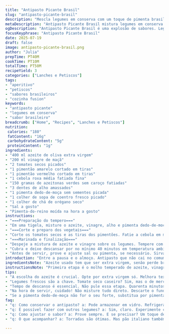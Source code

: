 ```yaml
---
title: "Antipasto Picante Brasil"
slug: "antipasto-picante-brasil"
description: "Mescla legumes em conserva com um toque de pimenta brasileira. Tomates secos, pimentões coloridos, cebolas e azeitonas verdes, tudo marinado em azeite e vinagre com alho picado e pimenta dedo-de-moça. Reposo fundamental para pegar sabor, uns 40 minutos. Serve como entrada para reunir sabores intensos, ótima para compartilhar. Substitui algumas ervas por coentro fresco, gerando aroma diferente. Volume aproximado 750 ml, rende uns 3 copos médios. Temperatura ambiente ou geladinho, acompanhando pão fresco ou torradas crocantes, samba no paladar."
metaDescription: "Antipasto Picante Brasil mistura legumes em conserva com pimenta dedo-de-moça. Ideal com pão fresco ou torradas. Sabor intenso para compartilhar."
ogDescription: "Antipasto Picante Brasil é uma explosão de sabores. Legumes em conserva, pimenta dedo-de-moça. O ideal para acompanhar uma boa conversa."
focusKeyphrase: "Antipasto Picante Brasil"
date: 2025-07-19
draft: false
image: antipasto-picante-brasil.png
author: "Julia"
prepTime: PT40M
cookTime: PT10M
totalTime: PT50M
recipeYield: 3
categories: ["Lanches e Petiscos"]
tags:
- "aperitivo"
- "petiscos"
- "sabores brasileiros"
- "cozinha fusion"
keywords:
- "antipasto picante"
- "legumes em conserva"
- "sabor brasileiro"
breadcrumb: ["Home", "Recipes", "Lanches e Petiscos"]
nutrition: 
 calories: "180"
 fatContent: "16g"
 carbohydrateContent: "5g"
 proteinContent: "1g"
ingredients:
- "400 ml azeite de oliva extra virgem"
- "200 ml vinagre de maçã"
- "2 tomates secos picados"
- "1 pimentão amarelo cortado em tiras"
- "1 pimentão vermelho cortado em tiras"
- "1 cebola roxa média fatiada fina"
- "150 gramas de azeitonas verdes sem caroço fatiadas"
- "3 dentes de alho amassados"
- "1 pimenta dedo-de-moça sem sementes picada"
- "1 colher de sopa de coentro fresco picado"
- "1 colher de chá de orégano seco"
- "Sal a gosto"
- "Pimenta-do-reino moída na hora a gosto"
instructions:
- "===Preparação do tempero==="
- "Em uma tigela, misture o azeite, vinagre, alho e pimenta dedo-de-moça. Reserve para pegar sabor enquanto prepara os legumes."
- "===Corte e preparo dos vegetais==="
- "Corte os tomates secos e as tiras dos pimentões. Fatie a cebola em meia lua fina. Corte as azeitonas em rodelas. Misture todos em um recipiente grande."
- "===Marinada e finalização==="
- "Despeje a mistura de azeite e vinagre sobre os legumes. Tempere com orégano, coentro, sal e pimenta-do-reino. Misture bem para impregnar todos os sabores."
- "Cubra e deixe descansar por no mínimo 40 minutos em temperatura ambiente, mexendo ocasionalmente para uniformizar."
- "Antes de servir, prove e ajuste sal ou pimenta, se necessário. Sirva com pão artesanal crocante ou torradas para contraste."
introduction: "Entre a pausa e o almoço. Antipasto que não cai no comum, pimenta dedo-de-moça é a estrela que puxa o sabor pra frente. Tomate seco brasileiro, levemente acidificado, com aquele toque das azeitonas hiper frescas do mercado municipal. Pimentões coloridos pra dar vida e crocância, nada de monotonia. Cebola roxa aparece em fatias finas, explode aroma na boca. Tudo mergulhado em azeite e vinagre, o clássico que não perde a majestade. Coentro, uma ousadia, dá toque Brasileiro, diferente do manjericão italiano tradicional. Sal e pimenta só o suficiente. Tempo para macerar? Paciente, mais que 35 minutos. Sabor profundo na chegada. Serve em reunião, tira a pressa, pede nova rodada de conversa. Pão fresco ou torrada? Porque o crunchy faz parte do ritual. Não é só receita, é samba na mesa."
ingredientsNote: "Azeite usado tem que ser extra virgem, senão perde brilho e textura no fim. Vinagre de maçã traz acidez balanceada, suave, porém vigorosa. Tomate seco pode ser caseiro, de mercado ou importado, atenção ao sal. Pimentão fresco, escolha firme, sem manchas. Cebola roxa dá cor e aroma, substitui uma parte por chalota se quiser variação suave. Azeitonas verdes, escolha sem caroço para facilitar ao comer, fatiar fininho otimiza sabor e evita textura pesada. Alho amassado libera aroma, deve ser fresco, nunca velho para não amargar. Pimenta dedo-de-moça, retira sementes para controlar picância, sem ela vira outro prato. Orégano seco e coentro substituem o tradicional manjericão, reforçando o caráter brasileiro e agregando frescor. Sal e pimenta do reino sempre na medida, para não ofuscar outros sabores. Tudo junto forma uma mistura robusta, pronta para entrar na roda de petiscos. Ideal preparar com algumas horas de antecedência para sabor uniformizado e equilibrado."
instructionsNote: "Primeira etapa é o molho temperado de azeite, vinagre, pimenta e alho, que precisa descansar para extrair aroma. Enquanto isso, prepare os legumes rigorosamente cortados para texturas diferentes – os pimentões largos para crocância, cebola fatiada fina para morder sem exagero, tomate seco picado para toque ácido concentrado. Misture tudo e junte o molho. Mexa delicadamente para não quebrar os pedaços. Deixe coberto, em pote fechado ou filme plástico para conservar aromas e evitar oxidação. Dar uns 40 minutos em temperatura ambiente já dá bom corpo, mexa de vez em quando para equalizar sabor. Depois veja sal e pimenta, corrigir se necessário. Na hora de servir, não misture o fundo do pote, pois o azeite pode ficar separado, faça leve mexida com garfo para manter visual e consistência agradáveis. Ofereça acompanhado de torradas, pão caseiro ou italiano. Bom para compartilhar em petisco, roda de conversa, comida sem frescura, bar popular. Em dia quente, preferível gelar 10 minutos antes e tirar na hora de servir para que aromas não se percam. Tempo e paciência fazem milagres aqui, nada de pressa."
tips:
- "A escolha do azeite é crucial. Opte por extra virgem só. Melhora textura e sabor. Não use qualquer tipo. E o vinagre de maçã? Fundamental. Acidez na medida."
- "Legumes frescos são a chave. Tomate seco caseiro? Sim, mas o de mercado também vale. Corte tudo com atenção. Texturas não podem ser ignoradas, tudo na espessura certa."
- "Tempo de descanso é essencial. Não pule essa etapa. Quarenta minutos em temperatura ambiente são suficientes. Mexa de vez em quando. Isso ajuda a misturar os sabores."
- "Na hora de servir, cuidado! Não misture tudo direto. Descarte o fundo da marinada se estiver separado. Pode até dar outra textura, mas não é o que queremos."
- "Se a pimenta dedo-de-moça não for o seu forte, substitua por pimenta de outras variações. Mas não exagere, o sabor muda demais. Experimente com calma."
faq:
- "q: Como conservar o antipasto? a: Pode armazenar em vidro. Refrigerar é uma opção, mas não por muito tempo. Temperos perdem aroma. Melhor fazer fresco."
- "q: É possível fazer com outros legumes? a: Sim, claro. Experimente cenoura ou abobrinha. Tente deixar a textura crocante. Processos de marinada são disponíveis para todos."
- "q: Como ajustar o sabor? a: Prove sempre. E se precisar? Um toque de sal ou uma pitada de pimenta. Faça isso com cuidado. Pouco a pouco até o desejado."
- "q: O que acompanhar? a: Torradas são ótimas. Mas pão italiano também. O importante é a crocância. Não esqueça um bom vinho ou uma cerveja para complementar."

---
```


